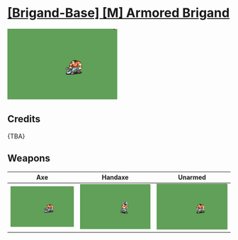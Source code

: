 # [\[Brigand-Base\] \[M\] Armored Brigand](./%5BBrigand-Base%5D%20%5BM%5D%20Armored%20Brigand)

<img src="./3.%20Axe/Axe_000.png" alt="[Brigand-Base] [M] Armored Brigand standing" />

## Credits

{TBA}

## Weapons


|Axe |Handaxe |Unarmed |
|  :---: | :---: | :---: |
| <img alt="Axe animation" src="./3.%20Axe/Axe.gif" /> | <img alt="Handaxe animation" src="./4.%20Handaxe/Handaxe.gif" /> | <img alt="Unarmed animation" src="./8.%20Unarmed/Unarmed.gif" /> |
